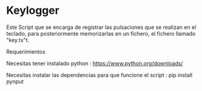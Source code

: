 # Keylogger
Este Script que se encarga de registrar las pulsaciones que se realizan en el teclado, para posteriormente memorizarlas en un fichero, el fichero llamado  "key.tx"t.

Requerimientos

Necesitas tener instalado python : https://www.python.org/downloads/

Necesitas instalar las dependencias para que funcione el script : pip install pynput



